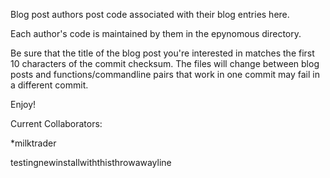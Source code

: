 Blog post authors post code associated with their blog entries here. 


Each author's code is maintained by them in the epynomous directory.

Be sure that the title of the blog post you're interested in matches
the first 10 characters of the commit checksum. The files will change
between blog posts and functions/commandline pairs that work in one 
commit may fail in a different commit.

Enjoy!

Current Collaborators:

*milktrader	


testingnewinstallwiththisthrowawayline
